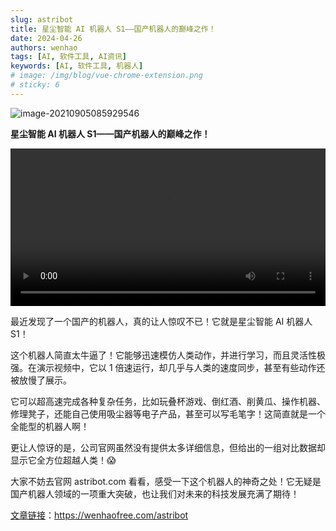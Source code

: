 ```yaml
---
slug: astribot
title: 星尘智能 AI 机器人 S1——国产机器人的巅峰之作！
date: 2024-04-26
authors: wenhao
tags: [AI, 软件工具, AI资讯]
keywords: [AI, 软件工具, 机器人]
# image: /img/blog/vue-chrome-extension.png
# sticky: 6
---
```

![image-20210905085929546](https://cdn.wenhaofree.com/gh/wenhaofree/Image/blog/WX20240426-143658.png)

<!-- truncate -->
**星尘智能 AI 机器人 S1——国产机器人的巅峰之作！**

<video width="100%" height="auto" controls>
  <source src="https://cdn.wenhaofree.com/gh/wenhaofree/Image/blog/4%E6%9C%8826%E6%97%A5_(1)_compressed.mp4" type="video/mp4" />
  您的浏览器不支持 video 标签。
</video>


最近发现了一个国产的机器人，真的让人惊叹不已！它就是星尘智能 AI 机器人 S1！

这个机器人简直太牛逼了！它能够迅速模仿人类动作，并进行学习，而且灵活性极强。在演示视频中，它以 1 倍速运行，却几乎与人类的速度同步，甚至有些动作还被放慢了展示。

它可以超高速完成各种复杂任务，比如玩叠杯游戏、倒红酒、削黄瓜、操作机器、修理凳子，还能自己使用吸尘器等电子产品，甚至可以写毛笔字！这简直就是一个全能型的机器人啊！

更让人惊讶的是，公司官网虽然没有提供太多详细信息，但给出的一组对比数据却显示它全方位超越人类！😱

大家不妨去官网 astribot.com 看看，感受一下这个机器人的神奇之处！它无疑是国产机器人领域的一项重大突破，也让我们对未来的科技发展充满了期待！

[文章链接](https://wenhaofree.com/astribot)：https://wenhaofree.com/astribot